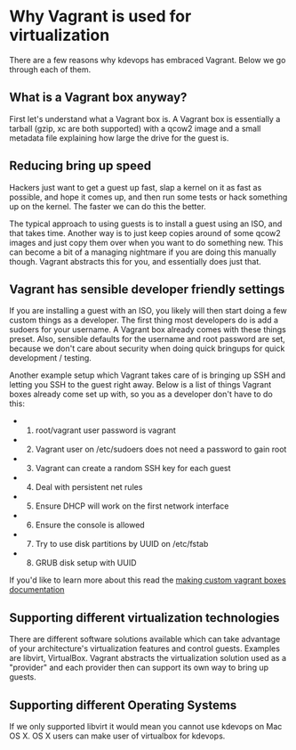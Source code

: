 # Why Vagrant is used for virtualization

There are a few reasons why kdevops has embraced Vagrant. Below we go through
each of them.

## What is a Vagrant box anyway?

First let's understand what a Vagrant box is. A Vagrant box is essentially a
tarball (gzip, xc are both supported) with a qcow2 image and a small metadata
file explaining how large the drive for the guest is.

## Reducing bring up speed

Hackers just want to get a guest up fast, slap a kernel on it as fast as
possible, and hope it comes up, and then run some tests or hack something up
on the kernel. The faster we can do this the better.

The typical approach to using guests is to install a guest using an ISO, and
that takes time. Another way is to just keep copies around of some qcow2 images
and just copy them over when you want to do something new. This can become a
bit of a managing nightmare if you are doing this manually though. Vagrant
abstracts this for you, and essentially does just that.

## Vagrant has sensible developer friendly settings

If you are installing a guest with an ISO, you likely will then start doing
a few custom things as a developer. The first thing most developers do is
add a sudoers for your username. A Vagrant box already comes with these things
preset. Also, sensible defaults for the username and root password are set,
because we don't care about security when doing quick bringups for quick
development / testing.

Another example setup which Vagrant takes care of is bringing up SSH and
letting you SSH to the guest right away. Below is a list of things Vagrant
boxes already come set up with, so you as a developer don't have to do this:

  * 1) root/vagrant user password is vagrant
  * 2) Vagrant user on /etc/sudoers does not need a password to gain root
  * 3) Vagrant can create a random SSH key for each guest
  * 4) Deal with persistent net rules
  * 5) Ensure DHCP will work on the first network interface
  * 6) Ensure the console is allowed
  * 7) Try to use disk partitions by UUID on /etc/fstab
  * 8) GRUB disk setup with UUID

If you'd like to learn more about this read the
[making custom vagrant boxes documentation](docs/custom-vagrant-boxes.md)

## Supporting different virtualization technologies

There are different software solutions available which can take
advantage of your architecture's virtualization features and control
guests. Examples are libvirt, VirtualBox. Vagrant abstracts the
virtualization solution used as a "provider" and each provider then
can support its own way to bring up guests.

## Supporting different Operating Systems

If we only supported libvirt it would mean you cannot use kdevops on Mac OS X.
OS X users can make user of virtualbox for kdevops.
